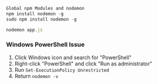 ```javascript
Global npm Modules and nodemon
npm install nodemon -g
sudo npm install nodemon -g

nodemon app.js
```

### Windows PowerShell Issue
1. Click Windows icon and search for "PowerShell"
2. Right-click "PowerShell" and click "Run as administrator"
3. Run `Set-ExecutionPolicy Unrestricted`
4. Return `nodemon -v`

